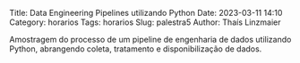 Title: Data Engineering Pipelines utilizando Python
Date: 2023-03-11 14:10
Category: horarios
Tags: horarios
Slug: palestra5
Author: Thaís Linzmaier



Amostragem do processo de um pipeline de engenharia de dados utilizando Python, abrangendo coleta, tratamento e disponibilização de dados.
